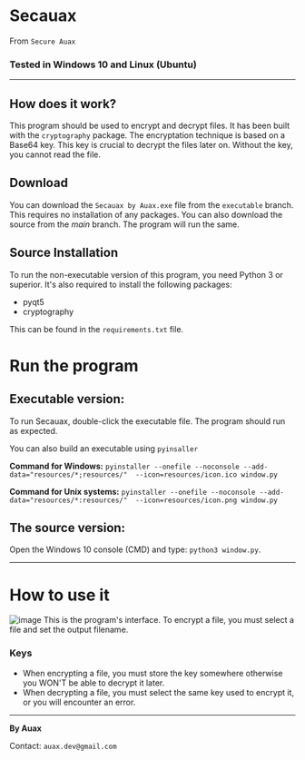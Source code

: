 # Secauax
From `Secure Auax`

### Tested in Windows 10 and Linux (Ubuntu)
---
## How does it work?
This program should be used to encrypt and decrypt files.
It has been built with the `cryptography` package. The encryptation technique is based on a Base64 key. This key is crucial to decrypt the files later on. 
Without the key, you cannot read the file.

## Download
You can download the `Secauax by Auax.exe` file from the `executable` branch. This requires no installation of any packages.
You can also download the source from the *main* branch.
The program will run the same.

## Source Installation
To run the non-executable version of this program, you need Python 3 
or superior. It's also required to install the following packages:
* pyqt5
* cryptography

This can be found in the `requirements.txt` file.

# Run the program
## Executable version:
To run Secauax, double-click the executable file. The program should run as expected.

You can also build an executable using `pyinsaller`


**Command for Windows:** ``pyinstaller --onefile --noconsole --add-data="resources/*;resources/"  --icon=resources/icon.ico window.py``

**Command for Unix systems:** ``pyinstaller --onefile --noconsole --add-data="resources/*:resources/"  --icon=resources/icon.png window.py``
## The source version:
Open the Windows 10 console (CMD) and type: `python3 window.py`.

---
# How to use it
![image](https://user-images.githubusercontent.com/16353807/130338599-a9127563-38ec-4690-bc09-a73cb78c4e2c.png)
This is the program's interface. To encrypt a file, you must select a file and set the output filename.

### Keys
* When encrypting a file, you must store the key somewhere otherwise you WON'T be able to decrypt it later.
* When decrypting a file, you must select the same key used to encrypt it, or you will encounter an error. 

---
**By Auax**

Contact: `auax.dev@gmail.com`
